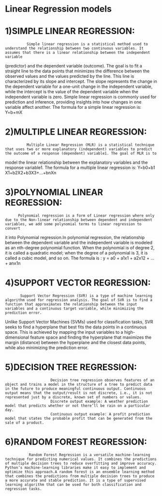  # Linear Regression models
 # 1)SIMPLE LINEAR REGRESSION:
              Simple linear regression is a statistical method used to understand the relationship between two continuous variables. It assumes that there is a linear relationship between the independent variable 
 (predictor) and the dependent variable (outcome). The goal is to fit a straight line to the data points that minimizes the difference between the observed values and the values predicted by the line. This line is 
 characterized by its slope and intercept. The slope represents the change in the dependent variable for a one-unit change in the independent variable, while the intercept is the value of the dependent variable 
 when the independent variable is zero. Simple linear regression is commonly used for prediction and inference, providing insights into how changes in one variable affect another.
              The formula for a simple linear regression is:
                                          Y=b+mX

              
 # 2)MULTIPLE LINEAR REGRESSION:
              Multiple Linear Regression (MLR) is a statistical technique that uses two or more explanatory (independent) variables to predict the outcome of a response (dependent) variable1. The goal of MLR is to 
 model the linear relationship between the explanatory variables and the response variable1.
      The formula for a multiple linear regression is:
                                   Y=b0​+b1​X1​+b2​X2​+b3​X3​+...+bn​Xn​

 # 3)POLYNOMIAL LINEAR REGRESSION:
          Polynomial regression is a form of Linear regression where only due to the Non-linear relationship between dependent and independent variables, we add some polynomial terms to linear regression to convert 
 it into Polynomial regression.In polynomial regression, the relationship between the dependent variable and the independent variable is modeled as an nth-degree polynomial function. When the polynomial is of degree 2, it is called a quadratic model; when the degree of a polynomial is 3, it is called a cubic model, and so on.
              The formula is :
                              y = a0 + a1x1 + a2x12 + … + anx1n
 # 4)SUPPORT VECTOR REGRESSION:
           Support Vector Regression (SVR) is a type of machine learning algorithm used for regression analysis. The goal of SVR is to find a function that approximates the relationship between the input variables and a continuous target variable, while minimizing the prediction error.

Unlike Support Vector Machines (SVMs) used for classification tasks, SVR seeks to find a hyperplane that best fits the data points in a continuous space. This is achieved by mapping the input variables to a high-dimensional feature space and finding the hyperplane that maximizes the margin (distance) between the hyperplane and the closest data points, while also minimizing the prediction error.

# 5)DECISION TREE REGRESSION:
                         Decision tree regression observes features of an object and trains a model in the structure of a tree to predict data in the future to produce meaningful continuous output. Continuous output means that the output/result is not discrete, i.e., it is not represented just by a discrete, known set of numbers or values.
                         Discrete output example: A weather prediction model that predicts whether or not there’ll be rain on a particular day. 
                         Continuous output example: A profit prediction model that states the probable profit that can be generated from the sale of a product.

# 6)RANDOM FOREST REGRESSION:
               Random Forest Regression is a versatile machine-learning technique for predicting numerical values. It combines the predictions of multiple decision trees to reduce overfitting and improve accuracy. Python’s machine-learning libraries make it easy to implement and optimize this approach.A random forest is an ensemble learning method that combines the predictions from multiple decision trees to produce a more accurate and stable prediction. It is a type of supervised learning algorithm that can be used for both classification and regression tasks.
